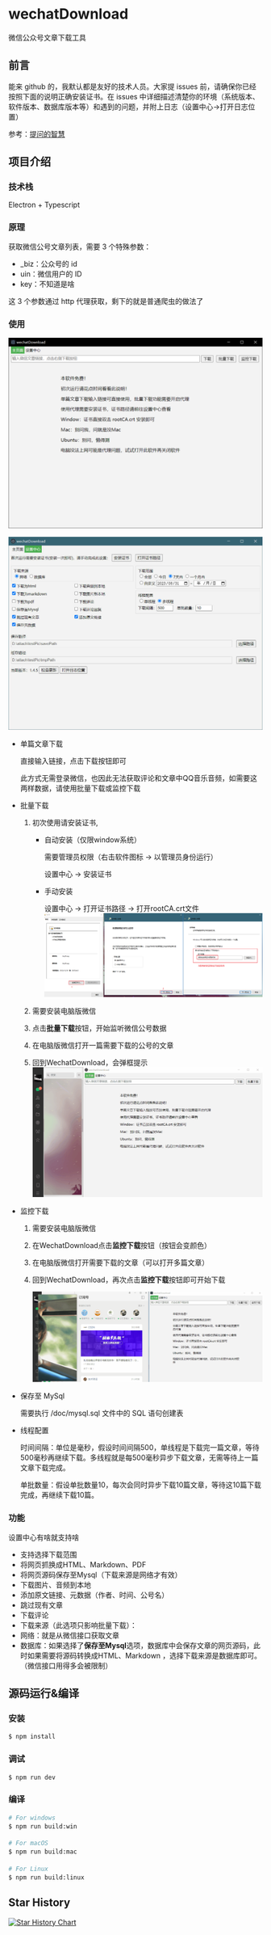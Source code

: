 # wechatDownload

微信公众号文章下载工具

## 前言

能来 github 的，我默认都是友好的技术人员。大家提 issues 前，请确保你已经按照下面的说明正确安装证书。在 issues 中详细描述清楚你的环境（系统版本、软件版本、数据库版本等）和遇到的问题，并附上日志（设置中心->打开日志位置）

参考：[提问的智慧](https://github.com/tvvocold/How-To-Ask-Questions-The-Smart-Way)

## 项目介绍

### 技术栈

Electron + Typescript

### 原理

获取微信公号文章列表，需要 3 个特殊参数：

- \_biz：公众号的 id
- uin：微信用户的 ID
- key：不知道是啥

这 3 个参数通过 http 代理获取，剩下的就是普通爬虫的做法了

### 使用

![image-20230112181356841](doc/imgages/main.png)

![image-20230821104149231](doc/imgages/setting.jpg)

- 单篇文章下载

  直接输入链接，点击下载按钮即可

  此方式无需登录微信，也因此无法获取评论和文章中QQ音乐音频，如需要这两样数据，请使用批量下载或监控下载

- 批量下载

  1. 初次使用请安装证书,
      
      - 自动安装（仅限window系统）
      
        需要管理员权限（右击软件图标 -> 以管理员身份运行）
      
        设置中心 → 安装证书
      
      - 手动安装
      
        设置中心 → 打开证书路径 → 打开rootCA.crt文件
        ![Untitled](doc/imgages/ca.png)
      
  2. 需要安装电脑版微信

  3. 点击**批量下载**按钮，开始监听微信公号数据

  4. 在电脑版微信打开一篇需要下载的公号的文章

  5. 回到WechatDownload，会弹框提示
      ![wechatDownload.gif](doc/imgages/batch.gif)

- 监控下载

  1. 需要安装电脑版微信
  
  2. 在WechatDownload点击**监控下载**按钮（按钮会变颜色）
  
  3. 在电脑版微信打开需要下载的文章（可以打开多篇文章）
  
  4. 回到WechatDownload，再次点击**监控下载**按钮即可开始下载
  
     ![wechatDownload](doc/imgages/monitoring.gif)
  
- 保存至 MySql

  需要执行 /doc/mysql.sql 文件中的 SQL 语句创建表
  
- 线程配置

  时间间隔：单位是毫秒，假设时间间隔500，单线程是下载完一篇文章，等待500毫秒再继续下载。多线程就是每500毫秒异步下载文章，无需等待上一篇文章下载完成。

  单批数量：假设单批数量10，每次会同时异步下载10篇文章，等待这10篇下载完成，再继续下载10篇。

### 功能

设置中心有啥就支持啥

- 支持选择下载范围
- 将网页抓换成HTML、Markdown、PDF
- 将网页源码保存至Mysql（下载来源是网络才有效）
- 下载图片、音频到本地
- 添加原文链接、元数据（作者、时间、公号名）
- 跳过现有文章
- 下载评论
- 下载来源（此选项只影响批量下载）：
- 网络：就是从微信接口获取文章
- 数据库：如果选择了**保存至Mysql**选项，数据库中会保存文章的网页源码，此时如果需要将源码转换成HTML、Markdown ，选择下载来源是数据库即可。（微信接口用得多会被限制）

## 源码运行&编译

### 安装

```bash
$ npm install
```

### 调试

```bash
$ npm run dev
```

### 编译

```bash
# For windows
$ npm run build:win

# For macOS
$ npm run build:mac

# For Linux
$ npm run build:linux
```

## Star History

[![Star History Chart](https://api.star-history.com/svg?repos=xiaoguyu/wechatDownload&type=Date)](https://star-history.com/#xiaoguyu/wechatDownload&Date)
